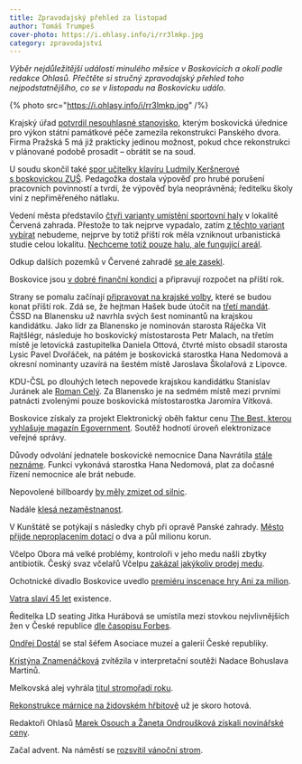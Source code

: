 ```yaml
---
title: Zpravodajský přehled za listopad
author: Tomáš Trumpeš
cover-photo: https://i.ohlasy.info/i/rr3lmkp.jpg
category: zpravodajství
---
```


*Výběr nejdůležitější událostí minulého měsíce v Boskovicích a okolí podle redakce Ohlasů. Přečtěte si stručný zpravodajský přehled toho nejpodstatnějšího, co se v listopadu na Boskovicku událo.*

{% photo src="https://i.ohlasy.info/i/rr3lmkp.jpg" /%}

Krajský úřad [potvrdil nesouhlasné stanovisko](/clanky/2015/11/pansky-dvur.html), kterým boskovická úřednice pro výkon státní památkové péče zamezila rekonstrukci Panského dvora. Firma Pražská 5 má již prakticky jedinou možnost, pokud chce rekonstrukci v plánované podobě prosadit – obrátit se na soud.

U soudu skončil také [spor učitelky klavíru Ludmily Keršnerové s boskovickou ZUŠ](/clanky/2015/11/soud-zus.html). Pedagožka dostala výpověď pro hrubé porušení pracovních povinností a tvrdí, že výpověď byla neoprávněná; ředitelku školy viní z nepřiměřeného nátlaku.

Vedení města představilo [čtyři varianty umístění sportovní haly](/clanky/2015/11/varianty-haly.html) v lokalitě Červená zahrada. Přestože to tak nejprve vypadalo, zatím [z těchto variant vybírat](/clanky/2015/11/anketa-cervenka.html) nebudeme, nejprve by totiž příští rok měla vzniknout urbanistická studie celou lokalitu. [Nechceme totiž pouze halu, ale fungující areál](/clanky/2015/11/cervena-zahrada.html). 

Odkup dalších pozemků v Červené zahradě [se ale zasekl](/clanky/2015/11/cervenka-odkup.html).

Boskovice jsou [v dobré finanční kondici](/clanky/2015/11/financi-kondice.html) a připravují rozpočet na příští rok.

Strany se pomalu začínají [připravovat na krajské volby](http://blanensky.denik.cz/zpravy_region/exkluzivni-pruzkum-hejtmanem-zustane-hasek-hnuti-ano-posili-20151119-51o9.html), které se budou konat příští rok. Zdá se, že hejtman Hašek bude útočit na [třetí mandát](http://brnensky.denik.cz/z-regionu/cssd-na-jizni-morave-povede-do-krajskych-voleb-asi-opet-hasek-20151121.html). ČSSD na Blanensku už navrhla svých šest nominantů na krajskou kandidátku. Jako lídr za Blanensko je nominován starosta Ráječka Vít Rajtšlégr, následuje ho boskovický místostarosta Petr Malach, na třetím místě je letovická zastupitelka Daniela Ottová, čtvrté místo obsadil starosta Lysic Pavel Dvořáček, na pátém je boskovická starostka Hana Nedomová a okresní nominanty uzavírá na šestém místě Jaroslava Školařová z Lipovce.

KDU-ČSL po dlouhých letech nepovede krajskou kandidátku Stanislav Juránek ale [Roman Celý](http://brnensky.denik.cz/zpravy_region/lidovci-poslali-do-krajskych-voleb-jako-lidra-romana-celeho-20151120.html). Za Blanensko je na sedmém místě mezi prvními patnácti zvolenými pouze boskovická místostarostka Jaromíra Vítková. 

Boskovice získaly za projekt Elektronický oběh faktur cenu [The Best, kterou vyhlašuje magazín Egovernment](http://boskovice.cz/boskovice-ziskaly-cenu-egovernment-the-best/d-27088/p1=1019). Soutěž hodnotí úroveň elektronizace veřejné správy.

Důvody odvolání jednatele boskovické nemocnice Dana Navrátila [stále neznáme](/clanky/2015/11/komentar-nemocnice.html). Funkci vykonává starostka Hana Nedomová, plat za dočasné řízení nemocnice ale brát nebude.

Nepovolené billboardy [by měly zmizet od silnic](http://blanensky.denik.cz/zpravy_region/z-boskovic-zmizi-nelegalni-billboardy-majitele-musi-pozadat-o-povoleni-20151124.html).

Nadále [klesá nezaměstnanost](http://blanensky.denik.cz/zpravy_region/nezamestnanost-na-jizni-morave-dal-klesa-firmy-nabiraji-lidi-na-vanocni-prace-20151109-veoa.html).

V Kunštátě se potýkají s následky chyb při opravě Panské zahrady. [Město přijde neproplacením dotací](http://blanensky.denik.cz/zpravy_region/kunstat-bude-platit-za-chyby-ktere-udelal-pri-obnove-panske-zahrady-20151112.html) o dva a půl milionu korun.

Včelpo Obora má velké problémy, kontroloři v jeho medu našli zbytky antibiotik. Český svaz včelařů Včelpu [zakázal jakýkoliv prodej medu](http://blanensky.denik.cz/zpravy_region/vcelpo-nesmi-prodavat-zadny-med-antibiotika-se-nasla-v-dalsich-19-vzorcich-20151128.html).

Ochotnické divadlo Boskovice uvedlo [premiéru inscenace hry Ani za milion](https://www.facebook.com/ohlasy/photos/a.785695738151210.1073741830.781692698551514/912052565515526/?type=3).

[Vatra slaví 45 let](https://ohlasy.info/clanky/2015/11/vatra-45.html) existence.

Ředitelka LD seating Jitka Hurábová se umístila mezi stovkou nejvlivnějších žen v České republice [dle časopisu Forbes](http://www.forbes.cz/nejvlivnejsi-zenou-ceska-je-podle-nasich-vypoctu-opet-lenka-bradacova/).

[Ondřej Dostál](/clanky/2015/11/rozhovor-dostal.html) se stal šéfem Asociace muzeí a galerií České republiky.

[Kristýna Znamenáčková](https://www.facebook.com/ohlasy/photos/a.785695738151210.1073741830.781692698551514/914363898617726/?type=3) zvítězila v interpretační soutěži Nadace Bohuslava Martinů.

Melkovská alej vyhrála [titul stromořadí roku](http://zrcadlo.net/clanky/Titul-v-ankete-Alej-roku-ziskalo-uz-potreti-stromoradi-z-regionu-2324/).

[Rekonstrukce márnice na židovském hřbitově](http://blanensky.denik.cz/zpravy_region/rekonstrukce-marnice-na-zidovskem-hrbitove-v-boskovicich-miri-do-finale-20151110.html) už je skoro hotová.

Redaktoři Ohlasů [Marek Osouch a Žaneta Ondroušková získali novinářské ceny](/clanky/2015/11/novinarska-cena.html).

Začal advent. Na náměstí se [rozsvítil vánoční strom](http://boskovice.cz/vanocni-strom-jiz-sviti-na-masarykove-namesti/d-27127/p1=1019).
